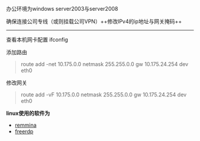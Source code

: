 办公环境为windows server2003与server2008

确保连接公司专线（或则挂载公司VPN）++修改IPv4的ip地址与网关掩码++

---
查看本机网卡配置
ifconfig

添加路由 
>route add -net 10.175.0.0 netmask 255.255.0.0 gw 10.175.24.254 dev eth0

修改网关
>route add -vF 10.175.0.0 netmask 255.255.0.0 gw 10.175.24.254 dev eth0

**linux使用的软件为**
- [remmina](https://www.remmina.org/wp/)
- [freerdp](https://github.com/FreeRDP/FreeRDP/wiki/PreBuilds)